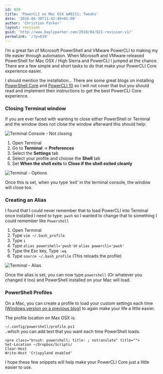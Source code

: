 ```yaml
---
id: 839
title: 'PowerCLI on Mac OSX &#8211; Tweaks'
date: '2018-04-30T11:42:40+01:00'
author: 'Christian Parker'
layout: revision
guid: 'http://www.baylyparker.com/2018/04/821-revision-v1/'
permalink: '/?p=839'
---
```


I’m a great fan of Microsoft PowerShell and VMware PowerCLI to making my life easier through automation. When Microsoft and VMware released PowerShell for Mac OSX / High Sierra and PowerCLI I jumped at the chance. There are a few simple and short tasks to do that make your PowerCLI Core experience easier.

I should mention the installation… There are some great blogs on installing [PowerShell Core](https://github.com/PowerShell/PowerShell) and [PowerCLI 10](https://blogs.vmware.com/PowerCLI/2018/02/powercli-10.html) so I will not cover that but you should read and implement their instructions to get the best PowerCLI Core experience.

### Closing Terminal window

If you are ever faced with wanting to close either PowerShell or Terminal and the window does not close the window afterward this should help:

![Terminal Console - Not closing](https://i0.wp.com/www.baylyparker.com/wp-content/uploads/2018/04/Screen-Shot-2018-04-26-at-22.10.52.png?resize=300%2C210)

1. Open Terminal
2. Go to **Terminal** → **Preferences**
3. Select the **Settings** tab
4. Select your profile and choose the **Shell** tab
5. Set **When the shell exits** to **Close if the shell exited cleanly**

![Terminal - Options](https://i0.wp.com/www.baylyparker.com/wp-content/uploads/2018/04/Screen-Shot-2018-04-26-at-22.11.41.png?resize=300%2C270)

Once this is set, when you type ‘exit’ in the terminal console, the window will close too.

### Creating an Alias

I found that I could never remember that to load PowerCLI into Terminal once installed I need to type: `pwsh` so I wanted to change that to something I could remember like `Powershell`

1. Open Terminal
2. Type `vim ~/.bash_profile`
3. Type `i`
4. Type `alias powershell='pwsh'`or `alias powercli='pwsh'`
5. Type the Esc key, Type `:wq`
6. Type `source ~/.bash_profile` (This reloads the profile)

![Terminal - Alias](https://i0.wp.com/www.baylyparker.com/wp-content/uploads/2018/04/Screen-Shot-2018-04-26-at-22.28.38.png?resize=300%2C210)

Once the alias is set, you can now type `powershell` (Or whatever you changed it too) and PowerShell installed on your Mac will load.

### PowerShell Profiles

On a Mac, you can create a profile to load your custom settings each time \[[Windows version on a previous blog](http://www.baylyparker.com/2015/09/powershell-profiles-for-vmware-powercli/)\] to again make your life a little easier.

The profile location on Max OSX is:

`~/.config/powershell/profile.ps1`  
..which you can add text that you want each time PowerShell loads.

```
<pre class="brush: powershell; title: ; notranslate" title="">
Set-Location ~/Dropbox/Scripts/ 
Clear-Host 
Write-Host 'Crispyland enabled'
```

I hope these few snippets will help make your PowerCLI Core just a little easier to use.